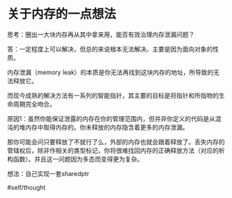 # 关于内存的一点想法
思考：圈出一大块内存再从其中拿来用，能否有效治理内存泄漏问题？

答：一定程度上可以解决，但总的来说根本无法解决。主要是因为面向对象的性质。

内存泄漏（memory leak）的本质是你无法再找到这块内存的地址，所导致的无法释放它。

而现今成熟的解决方法有一系列的智能指针，其主要的目标是将指针和所指物的生命周期完全吻合。

原因1：虽然你能保证泄露的内存在你的管理范围内，但并非你定义的代码是从混沌的堆内存中取得内存的。你未释放的内存隐含着更多的内存泄漏。

那你可能会问只要释放了不就行了么，外部的内存也就会跟着释放了。丢失内存的管辖权后，除非作相关的类型标记，你将很难找回内存的正确释放方法（对应的析构函数）。并且这一问题因为多态而变得更为复杂。

想法：自己实现一套sharedptr

#self/thought
